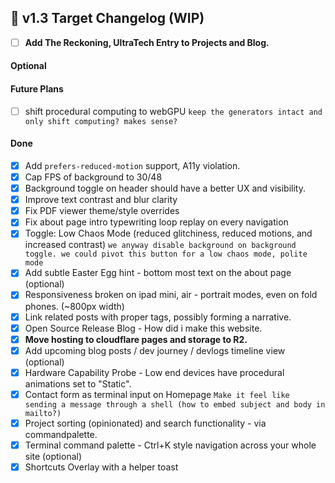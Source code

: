 ## 📅 v1.3 Target Changelog (WIP)

* [ ] **Add The Reckoning, UltraTech Entry to Projects and Blog.**

#### Optional

#### Future Plans

* [ ] shift procedural computing to webGPU
      `keep the generators intact and only shift computing? makes sense?`

#### Done

* [x] Add `prefers-reduced-motion` support, A11y violation.
* [x] Cap FPS of background to 30/48
* [x] Background toggle on header should have a better UX and visibility.
* [x] Improve text contrast and blur clarity
* [x] Fix PDF viewer theme/style overrides
* [x] Fix about page intro typewriting loop replay on every navigation
* [x] Toggle: Low Chaos Mode (reduced glitchiness, reduced motions, and increased contrast)
         `we anyway disable background on background toggle. we could pivot this button for a low chaos mode, polite mode`
* [x] Add subtle Easter Egg hint - bottom most text on the about page (optional) 
* [x] Responsiveness broken on ipad mini, air - portrait modes, even on fold phones. (~800px width)
* [x] Link related posts with proper tags, possibly forming a narrative.
* [x] Open Source Release Blog - How did i make this website.
* [x] **Move hosting to cloudflare pages and storage to R2.**
* [x] Add upcoming blog posts / dev journey / devlogs timeline view (optional)
* [x] Hardware Capability Probe - Low end devices have procedural animations set to "Static".
* [x] Contact form as terminal input on Homepage
         `Make it feel like sending a message through a shell (how to embed subject and body in mailto?)`
* [x] Project sorting (opinionated) and search functionality - via commandpalette.
* [x] Terminal command palette - Ctrl+K style navigation across your whole site (optional)
* [x] Shortcuts Overlay with a helper toast